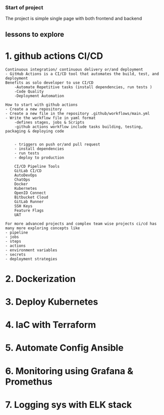### Start of project
The project is simple single page with both frontend and backend
## lessons to explore

# 1. github actions CI/CD

    Continuous integration/ continuous delivery or/and deployment
    - GitHub Actions is a CI/CD tool that automates the build, test, and deployment
    Benefits as solo developer to use CI/CD
        -Automate Repetitive tasks (install dependencies, run tests )
        -Code Quality
        -Deployment Automation
    
    How to start with github actions
    - Create a new repository
    - Create a new file in the repository .github/workflows/main.yml
    - Write the workflow file in yaml format
        -defines stages, jobs & Scripts
        -github actions workflow include tasks building, testing, packaging & deploying code 


        - triggers on push or/and pull request 
        - install dependencies
        - run tests
        - deploy to production

        CI/CD Pipeline Tools
        GitLab CI/CD
        AutoDevOps
        ChatOps
        Docker
        Kubernetes
        OpenID Connect
        Bitbucket Cloud
        GitLab Runner
        SSH Keys
        Feature Flags
        UAT

    For more advanced projects and complex team wise projects ci/cd has many more exploring concepts like
    - pipeline
    - jobs
    - steps
    - actions
    - environment variables
    - secrets
    - deployment strategies



# 2. Dockerization
# 3. Deploy Kubernetes
# 4. IaC with Terraform
# 5. Automate Config Ansible
# 6. Monitoring using Grafana & Promethus
# 7. Logging sys with ELK stack

